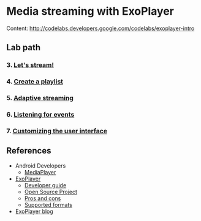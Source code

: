 # Media streaming with ExoPlayer

Content: http://codelabs.developers.google.com/codelabs/exoplayer-intro

Lab path
--------

### 3. [Let's stream!](http://github.com/dscoppelletti/exoplayer-intro/blob/attend/exoplayer-codelab-00/README.md)
### 4. [Create a playlist](http://github.com/dscoppelletti/exoplayer-intro/blob/attend/exoplayer-codelab-01/README.md)
### 5. [Adaptive streaming](http://github.com/dscoppelletti/exoplayer-intro/blob/attend/exoplayer-codelab-02/README.md)
### 6. [Listening for events](http://github.com/dscoppelletti/exoplayer-intro/blob/attend/exoplayer-codelab-03/README.md)
### 7. [Customizing the user interface](http://github.com/dscoppelletti/exoplayer-intro/blob/attend/exoplayer-codelab-04/README.md)

References 
----------

* Android Developers
    * [MediaPlayer](http://developer.android.com/reference/android/media/MediaPlayer)
* [ExoPlayer](http://exoplayer.dev)
    * [Developer guide](https://exoplayer.dev/hello-world.html)
    * [Open Source Project](http://github.com/google/ExoPlayer)
    * [Pros and cons](http://exoplayer.dev/pros-and-cons.html)
    * [Supported formats](http://exoplayer.dev/supported-formats.html)
* [ExoPlayer blog](http://medium.com/google-exoplayer)
